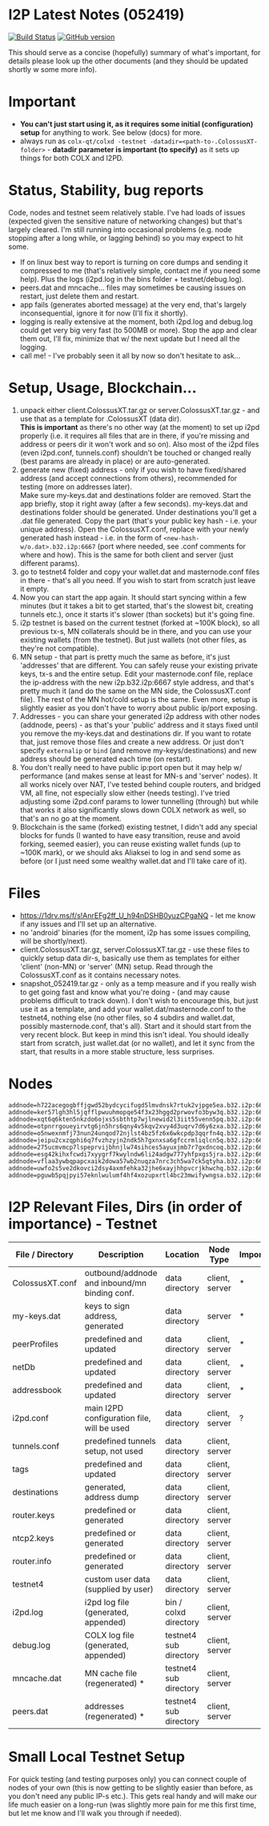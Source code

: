 I2P Latest Notes (052419)
=====================================

[![Build Status](https://travis-ci.org/COLX-Project/COLX.svg?branch=i2pd)](https://travis-ci.org/COLX-Project/COLX) [![GitHub version](https://badge.fury.io/gh/COLX-Project%2FCOLX.svg)](https://badge.fury.io/gh/COLX-Project%2FCOLX)

This should serve as a concise (hopefully) summary of what's important, for details please look up the other documents (and they should be updated shortly w some more info).  
  
# Important 
- **You can't just start using it, as it requires some initial (configuration) setup** for anything to work. See below (docs) for more.
- always run as `colx-qt/colxd -testnet -datadir=<path-to-.ColossusXT-folder>` - **datadir parameter is important (to specify)** as it sets up things for both COLX and I2PD.
 

# Status, Stability, bug reports
Code, nodes and testnet seem relatively stable. I've had loads of issues (expected given the sensitive nature of networking changes) but that's largely cleared. I'm still running into occasional problems (e.g. node stopping after a long while, or lagging behind) so you may expect to hit some.  
- If on linux best way to report is turning on core dumps and sending it compressed to me (that's relatively simple, contact me if you need some help). Plus the logs (i2pd.log in the bins folder + testnet/debug.log).
- peers.dat and mncache... files may sometimes be causing issues on restart, just delete them and restart.
- app fails (generates aborted message) at the very end, that's largely inconsequential, ignore it for now (I'll fix it shortly).
- logging is really extensive at the moment, both i2pd.log and debug.log could get very big very fast (to 500MB or more). Stop the app and clear them out, I'll fix, minimize that w/ the next update but I need all the logging.
- call me! - I've probably seen it all by now so don't hesitate to ask...

# Setup, Usage, Blockchain...
1) unpack either client.ColossusXT.tar.gz or server.ColossusXT.tar.gz - and use that as a template for .ColossusXT (data dir).   
**This is important** as there's no other way (at the moment) to set up i2pd properly (i.e. it requires all files that are in there, if you're missing and address or peers dir it won't work and so on). Also most of the i2pd files (even i2pd.conf, tunnels.conf) shouldn't be touched or changed really (best params are already in place) or are auto-generated.
2) generate new (fixed) address - only if you wish to have fixed/shared address (and accept connections from others), recommended for testing (more on addresses later).  
Make sure my-keys.dat and destinations folder are removed. Start the app briefly, stop it right away (after a few seconds). my-keys.dat and destinations folder should be generated. Under destinations you'll get a <hash>.dat file generated. Copy the <hash> part (that's your public key hash - i.e. your unique address). Open the ColossusXT.conf, replace with your newly generated hash instead - i.e. in the form of `<new-hash-w/o.dat>.b32.i2p:6667` (port where needed, see .conf comments for where and how). This is the same for both client and server (just different params).
3) go to testnet4 folder and copy your wallet.dat and masternode.conf files in there - that's all you need. If you wish to start from scratch just leave it empty.
4) Now you can start the app again. It should start syncing within a few minutes (but it takes a bit to get started, that's the slowest bit, creating tunnels etc.), once it starts it's slower (than sockets) but it's going fine.
5) i2p testnet is based on the current testnet (forked at ~100K block), so all previous tx-s, MN collaterals should be in there, and you can use your existing wallets (from the testnet). But just wallets (not other files, as they're not compatible).
6) MN setup - that part is pretty much the same as before, it's just 'addresses' that are different. You can safely reuse your existing private keys, tx-s and the entire setup. Edit your masternode.conf file, replace the ip-address with the new i2p.b32.i2p:6667 style address, and that's pretty much it (and do the same on the MN side, the ColossusXT.conf file). The rest of the MN hot/cold setup is the same. Even more, setup is slightly easier as you don't have to worry about public ip/port exposing.
7) Addresses - you can share your generated i2p address with other nodes (addnode, peers) - as that's your 'public' address and it stays fixed until you remove the my-keys.dat and destinations dir. If you want to rotate that, just remove those files and create a new address. Or just don't specify `externalip` or `bind` (and remove my-keys/destinations) and new address should be generated each time (on restart). 
8) You don't really need to have public ip:port open but it may help w/ performance (and makes sense at least for MN-s and 'server' nodes). It all works nicely over NAT, I've tested behind couple routers, and bridged VM, all fine, not especially slow either (needs testing). I've tried adjusting some i2pd.conf params to lower tunnelling (through) but while that works it also significantly slows down COLX network as well, so that's an no go at the moment.
9) Blockchain is the same (forked) existing testnet, I didn't add any special blocks for funds (I wanted to have easy transition, reuse and avoid forking, seemed easier), you can reuse existing wallet funds (up to ~100K mark), or we should aks Aliaksei to log in and send some as before (or I just need some wealthy wallet.dat and I'll take care of it).

# Files 
- https://1drv.ms/f/s!AnrEFg2ff_U_h94nDSHB0yuzCPgaNQ - let me know if any issues and I'll set up an alternative. 
- no 'android' binaries (for the moment, i2p has some issues compiling, will be shortly/next).
- client.ColossusXT.tar.gz, server.ColossusXT.tar.gz - use these files to quickly setup data dir-s, basically use them as templates for either 'client' (non-MN) or 'server' (MN) setup. Read through the ColossusXT.conf as it contains necessary notes.
- snapshot_052419.tar.gz - only as a temp measure and if you really wish to get going fast and know what you're doing - (and may cause problems difficult to track down). I don't wish to encourage this, but just use it as a template, and add your wallet.dat/masternode.conf to the testnet4, nothing else (no other files, so 4 subdirs and wallet.dat, possibly masternode.conf, that's all). Start and it should start from the very recent block. But keep in mind this isn't ideal. You should ideally start from scratch, just wallet.dat (or no wallet), and let it sync from the start, that results in a more stable structure, less surprises. 

# Nodes
```
addnode=h722acegogbffjgwd52bydcycifugd5lmvdnsk7rtuk2vjpge5ea.b32.i2p:6667
addnode=ker57lgh3hl5jqfflpwuuhmopqe54f3x23hggd2prwovfo3byw3q.b32.i2p:6667
addnode=xqt6q6kten5nkzdo6ojxs5sbthtp7wjlnewid2l3iit55venn5pq.b32.i2p:6667
addnode=otpnrrgoueyirvtg6jn5hrs6qny4v5kqv2xvy4d3uqrv7d6y6zxa.b32.i2p:6667
addnode=o5nwexnmfj73nun24unqod72njlst4bz5fz6x6wkcpdp3qqrfn4q.b32.i2p:6667
addnode=jeipu2cxzqphi6q7fvzhzyjn2ndk5h7gxnxsa6gfccrmliqlcn5q.b32.i2p:6667
addnode=275ucmvmcp7lspeprvijbhnjlw74sihces5ayuxjmb7r7gxdncoq.b32.i2p:6667
addnode=esg42kihxfcwdi7xyygrf7kwylndw6li24adgw777yhfpxgs5jra.b32.i2p:6667
addnode=vflaa3ywbqpapcxaik2dowa57wb2nuqza7nrc3ch5wa7ck5qtyha.b32.i2p:6667
addnode=uwfo2s5ve2dkovci2dsy4axmfehka32jhe6xayjhhpvcrjkhwchq.b32.i2p:6667
addnode=pguwb5pqjpyi57eknlwulumf4hf4xozupxrtl4bc23mwifywngsa.b32.i2p:6667
```

# I2P Relevant Files, Dirs (in order of importance) - Testnet

File / Directory | Description | Location | Node Type | Importance | Dir
------------ | ------------- | ------------- | ------------- | ------------- | -------------
ColossusXT.conf | outbound/addnode and inbound/mn binding conf. | data directory | client, server | * |
my-keys.dat | keys to sign address, generated | data directory | server | * |
peerProfiles | predefined and updated | data directory | client, server | * | yes
netDb | predefined and updated | data directory | client, server | * | yes
addressbook | predefined and updated | data directory | client, server | * | yes
i2pd.conf | main I2PD configuration file, will be used | data directory | client, server | ? |
tunnels.conf | predefined tunnels setup, not used | data directory | client, server |  | 
tags | predefined and updated | data directory | client, server |  | yes
destinations | generated, address dump | data directory | client, server |  | yes
router.keys | predefined or generated | data directory | client, server |  | 
ntcp2.keys | predefined or generated | data directory | client, server |  | 
router.info | predefined or generated | data directory | client, server |  | 
testnet4 | custom user data (supplied by user) | data directory | client, server | | yes
i2pd.log | i2pd log file (generated, appended) | bin / colxd directory | client, server | | 
debug.log | COLX log file (generated, appended) | testnet4 sub directory | client, server | | 
mncache.dat | MN cache file (regenerated) * | testnet4 sub directory | client, server | | 
peers.dat | addresses (regenerated) * | testnet4 sub directory | client, server | | 
  
# Small Local Testnet Setup  
For quick testing (and testing purposes only) you can connect couple of nodes of your own (this is now getting to be slightly easier than before, as you don't need any public IP-s etc.). This gets real handy and will make our life much easier on a long-run (was slightly more pain for me this first time, but let me know and I'll walk you through if needed).


